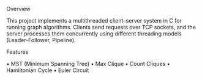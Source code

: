 Overview

This project implements a multithreaded client–server system in C for running graph algorithms.
Clients send requests over TCP sockets, and the server processes them concurrently using different threading models (Leader-Follower, Pipeline).


Features

•	MST (Minimum Spanning Tree)
•	Max Clique
•	Count Cliques
•	Hamiltonian Cycle
•	Euler Circuit
